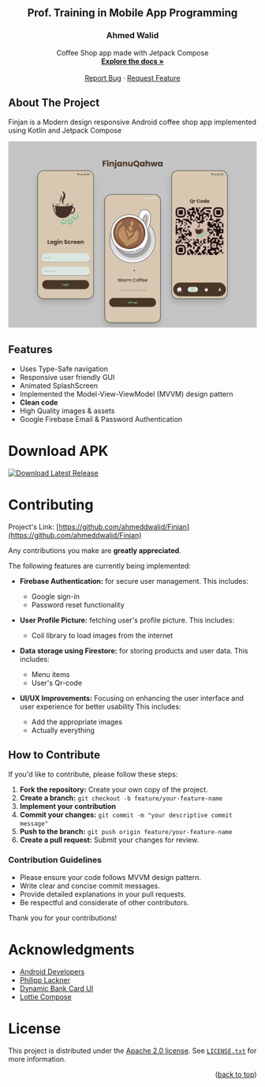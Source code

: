 <h2 align="center">Prof. Training in Mobile App Programming</h2>
<h3 align="center">Ahmed Walid</h3>

<p align="center">
    Coffee Shop app made with Jetpack Compose
    <br />
    <a href="https://github.com/ahmeddwalid/Finjan/blob/main/README.md"><strong>Explore the docs »</strong></a>
    <br />
    <br />
    <a href="https://github.com/ahmeddwalid/Finjan/issues">Report Bug</a>
    ·
    <a href="https://github.com/ahmeddwalid/Finjan/pulls">Request Feature</a>
  </p>

<!-- ABOUT THE PROJECT -->
## About The Project
Finjan
is a Modern design responsive Android coffee shop app implemented using Kotlin and Jetpack Compose

![AppScreens](images/showcase.png)

<!-- FEATURES -->
## Features

- Uses Type-Safe navigation
- Responsive user friendly GUI
- Animated SplashScreen
- Implemented the Model-View-ViewModel (MVVM) design pattern
- **Clean code**
- High Quality images & assets
- Google Firebase Email & Password Authentication


# Download APK

 [![Download Latest Release](https://img.shields.io/badge/Click%20here%20to%20download-saddlebrown?style=for-the-badge)](https://github.com/ahmeddwalid/Finjan/releases/download/v1.1.0-alpha/Finjan.apk)


<!-- CONTRIBUTING -->
# Contributing

Project's Link: [https://github.com/ahmeddwalid/Finjan](https://github.com/ahmeddwalid/Finjan)

Any contributions you make are **greatly appreciated**.

The following features are currently being implemented:

- **Firebase Authentication:** for secure user management. 
This includes:
    *   Google sign-in
    *   Password reset functionality

- **User Profile Picture:** fetching user's profile picture.
This includes:
	 * Coil library to load images from the internet

- **Data storage using Firestore:** for storing products and user data.
This includes:
	* Menu items
	* User's Qr-code

- **UI/UX Improvements:**  Focusing on enhancing the user interface and user experience for better usability
This includes:
	* Add the appropriate images
	* Actually everything


## How to Contribute

If you'd like to contribute, please follow these steps:

1.  **Fork the repository:** Create your own copy of the project.
2.  **Create a branch:** `git checkout -b feature/your-feature-name`
3.  **Implement your contribution**
4.  **Commit your changes:** `git commit -m "your descriptive commit message"`
5.  **Push to the branch:** `git push origin feature/your-feature-name`
6.  **Create a pull request:** Submit your changes for review.

### Contribution Guidelines

- Please ensure your code follows MVVM design pattern.
- Write clear and concise commit messages.
- Provide detailed explanations in your pull requests.
- Be respectful and considerate of other contributors.


Thank you for your contributions!


# Acknowledgments

* [Android Developers](https://developer.android.com/)
* [Philipp Lackner](https://www.youtube.com/@PhilippLackner)
* [Dynamic Bank Card UI](https://medium.com/deuk/intermediate-android-compose-bank-card-ui-371d14ea7843)
* [Lottie Compose](https://github.com/airbnb/lottie/blob/master/android-compose.md)


<!-- LICENSE -->
# License

This project is distributed under the [Apache 2.0 license](https://choosealicense.com/licenses/apache-2.0/). See
[```LICENSE.txt```](/LICENSE) for more information.

<p align="right">(<a href="#top">back to top</a>)</p>

